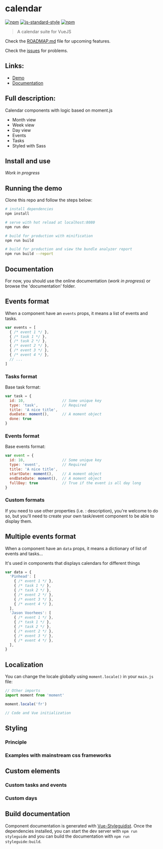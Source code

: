 # calendar
[![npm](https://img.shields.io/badge/experiments-labs-yellow.svg?logo=data%3Aimage%2Fpng%3Bbase64%2CiVBORw0KGgoAAAANSUhEUgAAAB4AAAAeCAYAAAA7MK6iAAAABmJLR0QA%2FwD%2FAP%2BgvaeTAAAACXBIWXMAAAc6AAAHOgGqxcQdAAAAB3RJTUUH4QcfFxkRQ0%2FFQQAABQFJREFUSMetl19oU3cUxz%2F35t5kuU1bUpJQUTB98V9fNG3swI7gLNaH2HaUCdoWCzpEmBR8UKd7cWyj05HuYQgWOjbBILRqpNCKDFE3KtR0falQ6YPVVigNVihJc3uTe%2B8ebINt0ySdO%2FCDe3%2F3d873%2FM7v%2BzvnXIHCpAjYAxzweDyfKYpSKcuyGyCdTsfi8fjzWCz2N%2FAQ%2BAeI5zMoFAD6gyzLF1taWjh48CA2my3rolQqxf379wmHw7qmaT8pinJpYWHhPwG3ejyerhMnTrhqamoQBAFd13N6aLFYMAyDaDRKd3f3bCwWuwj0ZF27jo1rtbW1P169elUpLy8HwDRNNE1D1%2FWswzAMLBYLgiCwadMmjhw5UjQ9Pd3w6tUrR1lZ2Z%2FJZDLvjoc7Ojr8gUAgs4uxsTFu375NZWVlVi9FUWRycpI3b97Q3NxMTU3Ne%2BOCwNOnT7ly5UoE%2BCIX8LWOjo7TdXV1pFIpAJ48eUJVVRWtra3rhnhqaoqSkhJKS0sJh8NMTEywe%2FfuTBQGBga4fv36H0B7xtkPz7S2tvZ0IBDIgFosFkzTzAkK8Pr1a0pLSwE4duwYN2%2FexGJ5f4q6rtPY2EgwGDwOBNYAu93urgsXLqwJodPpzEt7QVgZuB07dqCqauZdVVXa2tqw2%2B2PRFF0AEhL374%2FefKkS9O0vCC6rhMKhVhea7FY2LdvX149m83GuXPnuHz58lngOxEokiTp0t69ewvKJAMDA7hcLnw%2BHz6fj127dtHb25tXzzAM%2FH4%2FXq%2F3zHKo97S0tCCKYkHAqqpiGAaqqqKqKjabDcMwCtLVNA2%2F3%2B8C6kTgwKFDh%2FImh%2F9LqqqqAL6WPB5PrdVq3ZByMplkOR0uLi6yEf1t27YBfCoWFRVVbgTU7%2FdTXl6OoijY7XacTidNTU1rCGiaZlZ9RVFwOBwlkiRJno0Ae71evF7virmhoaE1RMpFMpfL9Ym4nmcfI2NjYznJapomoq7rsY8FkiQp89zf38%2B7d%2B%2FWBRZFkbdv36pSIpF4DpQXChKNRhkcHESW5Qzo8PAwFRUVTExMYLfb2b9%2FP7quZ9LmamLG4%2FF5aXZ29q9UKnWgUGa%2BfPmSzZs3U1ZWliHL6Ogo7e3tbNmyheLiYhoaGtbVHx8fBxgSgYeDg4NZvct1RstjiSzs3LmT4uLivLojIyMAv4rAaDgc1gvNPpIkkU6nV4RudZFYT6xWK9FodA54KAHxVCrVGY1GLy1llZxSX1%2FP0aNHmZ%2BfB0CWZW7dulVQBXv27BmTk5O%2FZKrT4cOHv%2B3u7v7qxo0bntUtSrYEcO%2FevZxrsjFa0zS6uroAQpl63N%2FfTywW%2B6azs3NF2EzTJJFIbPh6TU9Pr0ijsizT19fH%2FPx8PZBY3YH89vjx45%2BHhoYyREun00xNTTEzM1Mw6IsXL%2FD7%2FSvmIpEIvb29d4AHWXsut9stxGKxO6dOnWpqbGxEVVVEUeTu3bs4nU6cTmdOIs3NzZFIJAgGg%2Bi6jizLRCIRenp6%2BoAvC%2Bmrfw8Gg8fb2tqwWq0IgoDNZiNfh2K1WllcXMy0wn19fcs7bd5IQx%2Bw2%2B2Pzp8%2FT3V1NYW0RR9cGUKh0PKZPtjwL4woig7DMM5WVFScqa6udvl8PrZv346iKJkKJIoiyWSS8fFxRkZGiEajc0tXJrRMpI%2BVOiACzDgcjgWv12ts3brVcDgcSWAGuAN8XqixfwFr3w0MmR6XUgAAAABJRU5ErkJggg%3D%3D&amp;style=flat-square)](https://experimentslabs.com)
[![js-standard-style](https://img.shields.io/badge/code%20style-standard-blue.svg?style=flat-square)](http://standardjs.com)
[![npm](https://img.shields.io/badge/vuejs-2.5-blue.svg?style=flat-square)](https://vuejs.org)
> A calendar suite for VueJS

Check the [ROADMAP.md](ROADMAP.md) file for upcoming features.

Check the [issues](https://github.com/el-cms/moment-calendar/issues) for problems.
## Links:
- [Demo](http://vue2-mcalendar.experimentslabs.com/)
- [Documentation](http://vue2-mcalendar.experimentslabs.com/doc)

## Full description:

Calendar components with logic based on moment.js

- Month view
- Week view
- Day view
- Events
- Tasks
- Styled with Sass

## Install and use

_Work in progress_

## Running the demo
Clone this repo and follow the steps below:

``` bash
# install dependencies
npm install

# serve with hot reload at localhost:8080
npm run dev

# build for production with minification
npm run build

# build for production and view the bundle analyzer report
npm run build --report
```

## Documentation
For now, you should use the online documentation (_work in progress_) or
browse the 'documentation' folder.

## Events format
When a component have an `events` props, it means a list of events and tasks.

```js
var events = [
  { /* event 1 */ },
  { /* task 1 */ },
  { /* task 2 */ },
  { /* event 2 */ },
  { /* event 3 */ },
  { /* event 4 */ },
  // ...
]
```

### Tasks format
Base task format:

```js
var task = {
  id: 10,                 // Some unique key
  type: 'task',           // Required
  title: 'A nice title',
  dueDate: moment(),      // A moment object
  done: true
}
```

### Events format
Base events format:

```js
var event = {
  id: 10,                 // Some unique key
  type: 'event',          // Required
  title: 'A nice title',
  startDate: moment(),    // A moment object
  endDateDate: moment(),  // A moment object
  fullDay: true           // True if the event is all day long
}
```

### Custom formats
If you need to use other properties (i.e. : description), you're welcome
to do so, but you'll need to create your own task/event component to be
able to display them.

## Multiple events format
When a component have an `data` props, it means a dictionary of list of
events and tasks...

It's used in components that displays calendars for different things

```js
var data = {
  'Pinhead': [
    { /* event 1 */ },
    { /* task 1 */ },
    { /* task 2 */ },
    { /* event 2 */ },
    { /* event 3 */ },
    { /* event 4 */ },
  ],
  'Jason Voorhees': [
    { /* event 1 */ },
    { /* task 1 */ },
    { /* task 2 */ },
    { /* event 2 */ },
    { /* event 3 */ },
    { /* event 4 */ },
  ],
}
```

## Localization
You can change the locale globally using `moment.locale()` in your `main.js`
file:
```js
// Other imports
import moment from 'moment'

moment.locale('fr')

// Code and Vue initialization
````

## Styling
### Principle
### Examples with mainstream css frameworks

## Custom elements
### Custom tasks and events
### Custom days

## Build documentation
Component documentation is generated with
[Vue-Styleguidist](https://github.com/vue-styleguidist/vue-styleguidist).
Once the dependencies installed, you can start the dev server with
`npm run styleguide` and you can build the documentation with
`npm run styleguide:build`.
